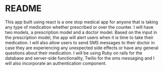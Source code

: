 # README


This app built using react is a one stop medical app for anyone that is taking any type of medication whether prescribed or over the counter. I will have two models, a prescription model and a doctor model. Based on the input in the prescription model, the app will alert users when it is time to take their medication. I will also allow users to send SMS messages to their doctor in case they are experiencing any unexpected side effects or have any general questions about their medication. I will be using Ruby on rails for the database and server-side functionality, Twilio for the sms messaging and I will also incorporate an authentication component.
